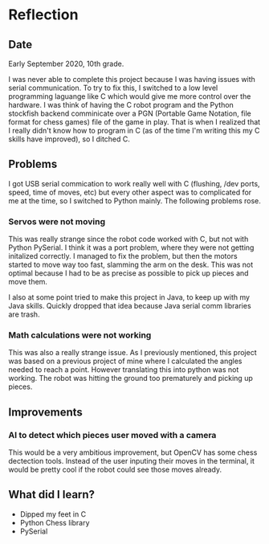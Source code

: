 # Reflection

## Date
Early September 2020, 10th grade.


I was never able to complete this project because I was having issues with serial communication. To try to fix this, I switched to a low level programming laguange like C which would give me more control over the hardware. I was think of having the C robot program and the Python stockfish backend comminicate over a PGN (Portable Game Notation, file format for chess games) file of the game in play. That is when I realized that I really didn't know how to program in C (as of the time I'm writing this my C skills have improved), so I ditched C.

## Problems

I got USB serial commication to work really well with C (flushing, /dev ports, speed, time of moves, etc) but every other aspect was to complicated for me at the time, so I switched to Python mainly. The following problems rose.

### Servos were not moving

This was really strange since the robot code worked with C, but not with Python PySerial. I think it was a port problem, where they were not getting initalized correctly. I managed to fix the problem, but then the motors started to move way too fast, slamming the arm on the desk. This was not optimal because I had to be as precise as possible to pick up pieces and move them.

I also at some point tried to make this project in Java, to keep up with my Java skills. Quickly dropped that idea because Java serial comm libraries are trash.

### Math calculations were not working

This was also a really strange issue. As I previously mentioned, this project was based on a previous project of mine where I calculated the angles needed to reach a point. However translating this into python was not working. The robot was hitting the ground too prematurely and picking up pieces.

## Improvements

### AI to detect which pieces user moved with a camera

This would be a very ambitious improvement, but OpenCV has some chess dectection tools. Instead of the user inputing their moves in the terminal, it would be pretty cool if the robot could see those moves already.

## What did I learn?

- Dipped my feet in C
- Python Chess library
- PySerial
